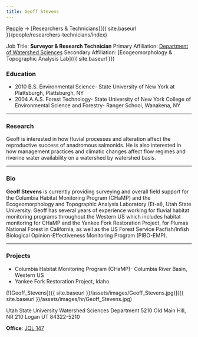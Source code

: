 ```yaml
---
title: Geoff Stevens
---
```




[People]({{site.baseurl}}/people/index) -> [Researchers & Technicians]({{ site.baseurl }}/people/researchers-technicians/index)

Job Title: **Surveyor & Research Technician**
Primary Affiliation: [Department of Watershed Sciences](http://qcnr.usu.edu/wats/)
Secondary Affiliation: [Ecogeomorphology & Topographic Analysis Lab]({{ site.baseurl }})

### Education

- 2010 B.S. Environmental Science- State University of New York at Plattsburgh, Plattsburgh, NY
- 2004 A.A.S. Forest Technology- State University of New York College of Environmental Science and Forestry- Ranger School, Wanakena, NY

------

### Research

Geoff is interested in how fluvial processes and alteration affect the reproductive success of anadromous salmonids. He is also interested in how management practices and climatic changes affect flow regimes and riverine water availability on a watershed by watershed basis.

------

### Bio

**Geoff Stevens** is currently providing surveying and overall field support for the Columbia Habitat Monitoring Program (CHaMP) and the Ecogeomorphology and Topographic Analysis Laboratory (Et-al), Utah State University. Geoff has several years of experience working for fluvial habitat monitoring programs throughout the Western US which includes habitat monitoring for CHaMP and the Yankee Fork Restoration Project, for Plumas National Forest in California, as well as the US Forest Service Pacfish/Infish Biological Opinion-Effectiveness Monitoring Program (PIBO-EMP).

------

### Projects

- Columbia Habitat Monitoring Program (CHaMP)- Columbia River Basin, Western US
- Yankee Fork Restoration Project, Idaho



[![Geoff_Stevens]({{ site.baseurl }}/assets/images/Geoff_Stevens.jpg)]({{ site.baseurl }}/assets/images/hr/Geoff_Stevens.jpg)

Utah State University Watershed Sciences Department
5210 Old Main Hill, NR 210
Logan UT 84322-5210

**Office**:  [JQL 147](http://www.usu.edu/map/index.cfm?id=47)

